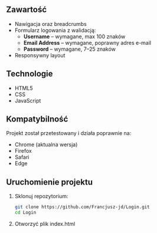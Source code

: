 
## Zawartość

- Nawigacja oraz breadcrumbs
- Formularz logowania z walidacją:
  - **Username** – wymagane, max 100 znaków
  - **Email Address** – wymagane, poprawny adres e-mail
  - **Password** – wymagane, 7–25 znaków
- Responsywny layout
## Technologie
- HTML5
- CSS
- JavaScript
## Kompatybilność

Projekt został przetestowany i działa poprawnie na:
- Chrome (aktualna wersja)
- Firefox
- Safari
- Edge


## Uruchomienie projektu
1. Sklonuj repozytorium:
   ```bash
   git clone https://github.com/Francjusz-jd/Login.git
   cd Login
2. Otworzyć plik index.html
